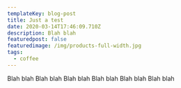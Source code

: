 ```yaml
---
templateKey: blog-post
title: Just a test
date: 2020-03-14T17:46:09.710Z
description: Blah blah
featuredpost: false
featuredimage: /img/products-full-width.jpg
tags:
  - coffee
---
```

Blah blah Blah blah Blah blah Blah blah Blah blah Blah blah